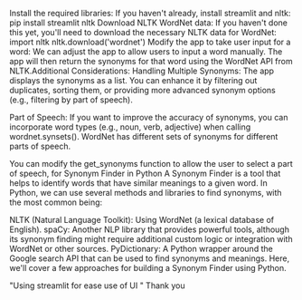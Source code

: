 Install the required libraries: If you haven't already, install streamlit and nltk:
pip install streamlit nltk
Download NLTK WordNet data: If you haven't done this yet, you'll need to download the necessary NLTK data for WordNet:
import nltk
nltk.download('wordnet')
Modify the app to take user input for a word: We can adjust the app to allow users to input a word manually. The app will then return the synonyms for that word using the WordNet API from NLTK.Additional Considerations:
Handling Multiple Synonyms: The app displays the synonyms as a list. You can enhance it by filtering out duplicates, sorting them, or providing more advanced synonym options (e.g., filtering by part of speech).

Part of Speech: If you want to improve the accuracy of synonyms, you can incorporate word types (e.g., noun, verb, adjective) when calling wordnet.synsets(). WordNet has different sets of synonyms for different parts of speech.

You can modify the get_synonyms function to allow the user to select a part of speech, for
Synonym Finder in Python
A Synonym Finder is a tool that helps to identify words that have similar meanings to a given word. In Python, we can use several methods and libraries to find synonyms, with the most common being:

NLTK (Natural Language Toolkit): Using WordNet (a lexical database of English).
spaCy: Another NLP library that provides powerful tools, although its synonym finding might require additional custom logic or integration with WordNet or other sources.
PyDictionary: A Python wrapper around the Google search API that can be used to find synonyms and meanings.
Here, we'll cover a few approaches for building a Synonym Finder using Python.

"Using streamlit for ease use of UI "
Thank you
